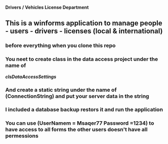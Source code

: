 **Drivers / Vehicles License Department**
## This is a winforms application to manage people - users - drivers - licenses (local & international)
### before everything when you clone this repo 
### You neet to create class in the data access project under the name of
***clsDataAccessSettings***
### And create a static string under the name of (ConnectionString) and put your server data in the string 
### I included a database backup restors it and run the application 
### You can use (UserNamem = Msaqer77 Password =1234) to have access to all forms the other users doesn't have all permessions